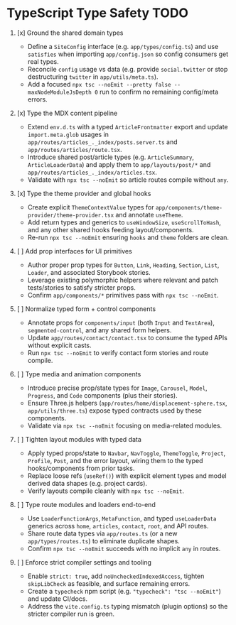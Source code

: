 # TypeScript Type Safety TODO

1. [x] Ground the shared domain types
   - Define a `SiteConfig` interface (e.g. `app/types/config.ts`) and use `satisfies` when importing `app/config.json` so config consumers get real types.
   - Reconcile `config` usage vs data (e.g. provide `social.twitter` or stop destructuring `twitter` in `app/utils/meta.ts`).
   - Add a focused `npx tsc --noEmit --pretty false --maxNodeModuleJsDepth 0` run to confirm no remaining config/meta errors.

2. [x] Type the MDX content pipeline
   - Extend `env.d.ts` with a typed `ArticleFrontmatter` export and update `import.meta.glob` usages in `app/routes/articles_._index/posts.server.ts` and `app/routes/articles/route.tsx`.
   - Introduce shared post/article types (e.g. `ArticleSummary`, `ArticleLoaderData`) and apply them to `app/layouts/post/*` and `app/routes/articles_._index/articles.tsx`.
   - Validate with `npx tsc --noEmit` so article routes compile without `any`.

3. [x] Type the theme provider and global hooks
   - Create explicit `ThemeContextValue` types for `app/components/theme-provider/theme-provider.tsx` and annotate `useTheme`.
   - Add return types and generics to `useWindowSize`, `useScrollToHash`, and any other shared hooks feeding layout/components.
   - Re-run `npx tsc --noEmit` ensuring `hooks` and `theme` folders are clean.

4. [ ] Add prop interfaces for UI primitives
   - Author proper prop types for `Button`, `Link`, `Heading`, `Section`, `List`, `Loader`, and associated Storybook stories.
   - Leverage existing polymorphic helpers where relevant and patch tests/stories to satisfy stricter props.
   - Confirm `app/components/*` primitives pass with `npx tsc --noEmit`.

5. [ ] Normalize typed form + control components
   - Annotate props for `components/input` (both `Input` and `TextArea`), `segmented-control`, and any shared form helpers.
   - Update `app/routes/contact/contact.tsx` to consume the typed APIs without explicit casts.
   - Run `npx tsc --noEmit` to verify contact form stories and route compile.

6. [ ] Type media and animation components
   - Introduce precise prop/state types for `Image`, `Carousel`, `Model`, `Progress`, and `Code` components (plus their stories).
   - Ensure Three.js helpers (`app/routes/home/displacement-sphere.tsx`, `app/utils/three.ts`) expose typed contracts used by these components.
   - Validate via `npx tsc --noEmit` focusing on media-related modules.

7. [ ] Tighten layout modules with typed data
   - Apply typed props/state to `Navbar`, `NavToggle`, `ThemeToggle`, `Project`, `Profile`, `Post`, and the error layout, wiring them to the typed hooks/components from prior tasks.
   - Replace loose refs (`useRef()`) with explicit element types and model derived data shapes (e.g. project cards).
   - Verify layouts compile cleanly with `npx tsc --noEmit`.

8. [ ] Type route modules and loaders end-to-end
   - Use `LoaderFunctionArgs`, `MetaFunction`, and typed `useLoaderData` generics across `home`, `articles`, `contact`, `root`, and API routes.
   - Share route data types via `app/routes.ts` (or a new `app/types/routes.ts`) to eliminate duplicate shapes.
   - Confirm `npx tsc --noEmit` succeeds with no implicit `any` in routes.

9. [ ] Enforce strict compiler settings and tooling
   - Enable `strict: true`, add `noUncheckedIndexedAccess`, tighten `skipLibCheck` as feasible, and surface remaining errors.
   - Create a `typecheck` npm script (e.g. `"typecheck": "tsc --noEmit"`) and update CI/docs.
   - Address the `vite.config.ts` typing mismatch (plugin options) so the stricter compiler run is green.

